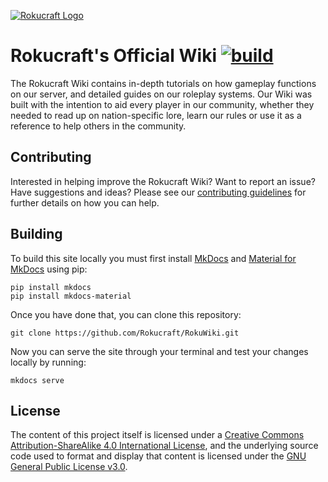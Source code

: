[![Rokucraft Logo](https://i.imgur.com/aYs7lrA.png)](https://www.rokucraft.com/)

# Rokucraft's Official Wiki [![build](https://github.com/Rokucraft/RokuWiki/actions/workflows/build.yml/badge.svg)](https://github.com/Rokucraft/RokuWiki/actions/workflows/build.yml)
     
The Rokucraft Wiki contains in-depth tutorials on how gameplay functions on our server, and detailed guides on our roleplay systems. Our Wiki was built with the intention to aid every player in our community, whether they needed to read up on nation-specific lore, learn our rules or use it as a reference to help others in the community.

## Contributing

Interested in helping improve the Rokucraft Wiki? Want to report an issue? Have suggestions and ideas? Please see our [contributing guidelines](CONTRIBUTING.md) for further details on how you can help.

## Building

To build this site locally you must first install [MkDocs](https://www.mkdocs.org) and [Material for MkDocs](https://squidfunk.github.io/mkdocs-material/) using pip:

```
pip install mkdocs
pip install mkdocs-material
```

Once you have done that, you can clone this repository:

```
git clone https://github.com/Rokucraft/RokuWiki.git
```

Now you can serve the site through your terminal and test your changes locally by running:

```
mkdocs serve
```

## License

The content of this project itself is licensed under a [Creative Commons Attribution-ShareAlike 4.0 International License](http://creativecommons.org/licenses/by-sa/4.0/), and the underlying source code used to format and display that content is licensed under the [GNU General Public License v3.0](LICENSE).